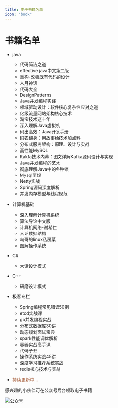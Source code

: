 ```yaml
---
title: 电子书籍名单
icon: "book"
---
```

# 书籍名单
- java
  - 代码简洁之道
  - effective java中文第二版
  - 重构-改善既有代码的设计
  - 人月神话
  - 代码大全
  - DesignPatterns
  - Java并发编程实践
  - 领域驱动设计：软件核心复杂性应对之道
  - 亿级流量网站架构核心技术
  - 淘宝技术这十年
  - 深入理解Java虚拟机
  - 码出高效：Java开发手册
  - 码农翻身：用故事给技术加点料
  - 分布式服务架构：原理、设计与实战
  - 高性能MySQL
  - Kakfa技术内幕：图文详解Kafka源码设计与实现
  - Java并发编程的艺术
  - 彻底理解Java中的各种锁
  - Mysql军规
  - Netty实战
  - Spring源码深度解析
  - 并发内存模型与线程规范

- 计算机基础
  - 深入理解计算机系统
  - 算法导论中文版
  - 计算机网络-谢希仁
  - 大话数据结构
  - 鸟哥的linux私房菜
  - 图解操作系统
  
- C#
  - 大话设计模式
- C++
  - 研磨设计模式
- 极客专栏
  - Spring编程常见错误50例
  - etcd实战课
  - go并发编程实战
  - 分布式数据库30讲
  - 动态规划面试宝典
  - spark性能调优解析
  - 容器实战高手课
  - 代码子丑
  - 操作系统实战45讲
  - 深度学习推荐系统实战
  - redis核心技术与实战

- <p style="color: sienna">持续更新中...</p>

感兴趣的小伙伴可在公众号后台领取电子书籍

![公众号](https://cxyxy.fun/img/xyr/2024/06/13/22-04-17-b3d7554a7350bfbc74d877d1b2ee069f-gzh-964cfe.jpg)
